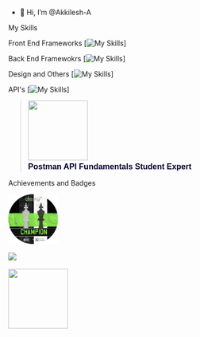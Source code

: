 - 👋 Hi, I’m @Akkilesh-A

My Skills

Front End Frameworks
[![My Skills](https://skillicons.dev/icons?i=html,css,bootstrap,js,jquery)]

Back End Framewokrs
[![My Skills](https://skillicons.dev/icons?i=nodejs,npm,express,postgres)]

Design and Others
[![My Skills](https://skillicons.dev/icons?i=notion,figma,git,github)]

API's
[![My Skills](https://skillicons.dev/icons?i=postman)]
<blockquote class="badgr-badge" style="font-family: Helvetica, Roboto, &quot;Segoe UI&quot;, Calibri, sans-serif;"><a href="https://api.badgr.io/public/assertions/4I39DxpuS0SecNwWquafDw?identity__email=akkilalagar05%40gmail.com"><img width="120px" height="120px" src="https://api.badgr.io/public/assertions/4I39DxpuS0SecNwWquafDw/image"></a><p class="badgr-badge-name" style="hyphens: auto; overflow-wrap: break-word; word-wrap: break-word; margin: 0; font-size: 16px; font-weight: 600; font-style: normal; font-stretch: normal; line-height: 1.25; letter-spacing: normal; text-align: left; color: #05012c;">Postman API Fundamentals Student Expert</p></blockquote>

Achievements and Badges
<p>
    <img src="https://github.com/ojasaklechayt/ojasaklechayt/blob/1ac15979b7b0b0efd55e89a963aacc10a0c53df7/5-modified.png" width="100" />
</p>

<p>
    <img src="https://api.vaunt.dev/v1/github/entities/Spacecentre/achievements?format=svg&limit=3&raw=true" width="100" />
</p>

<a href="https://api.badgr.io/public/assertions/4I39DxpuS0SecNwWquafDw?identity__email=akkilalagar05%40gmail.com"><img width="120px" height="120px" src="https://api.badgr.io/public/assertions/4I39DxpuS0SecNwWquafDw/image"></a>
